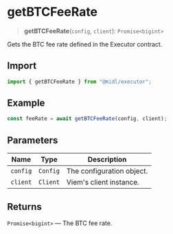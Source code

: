 # getBTCFeeRate

> **getBTCFeeRate**(`config`, `client`): `Promise<bigint>`

Gets the BTC fee rate defined in the Executor contract.

## Import

```ts
import { getBTCFeeRate } from "@midl/executor";
```

## Example

```ts
const feeRate = await getBTCFeeRate(config, client);
```

## Parameters

| Name     | Type     | Description               |
| -------- | -------- | ------------------------- |
| `config` | `Config` | The configuration object. |
| `client` | `Client` | Viem's client instance.   |

## Returns

`Promise<bigint>` — The BTC fee rate.

